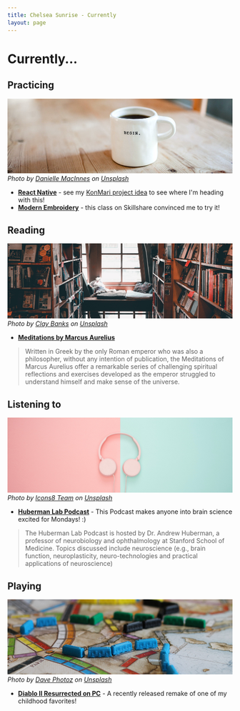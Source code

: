 ```yaml
---
title: Chelsea Sunrise - Currently
layout: page
---
```


# Currently...

## Practicing
![mug full of coffee with the words begin on it](../images/currently/begincoffee.jpg)
*Photo by [Danielle MacInnes](https://unsplash.com/@dsmacinnes?utm_source=unsplash&utm_medium=referral&utm_content=creditCopyText) on [Unsplash](https://unsplash.com)*
- **[React Native](https://reactnative.dev/)** - see my [KonMari project idea](../projects#ideas-in-progress) to see where I'm heading with this!
- **[Modern Embroidery](https://www.skillshare.com/classes/Painting-with-Thread-Modern-Embroidery-for-Beginners/1597015420/projects)** - this class on Skillshare convinced me to try it!

## Reading
![cozy reading nook](../images/currently/readingnook.jpg)
*Photo by [Clay Banks](https://unsplash.com/@claybanks?utm_source=unsplash&utm_medium=referral&utm_content=creditCopyText) on [Unsplash](https://unsplash.com/)*

- **[Meditations by Marcus Aurelius](https://www.goodreads.com/book/show/30659.Meditations)**
> Written in Greek by the only Roman emperor who was also a philosopher, without any intention of publication, the Meditations of Marcus Aurelius offer a remarkable series of challenging spiritual reflections and exercises developed as the emperor struggled to understand himself and make sense of the universe.

## Listening to
![pink headphones with blue and pink background](../images/currently/pinkblueheadphones.jpg)
*Photo by [Icons8 Team](https://unsplash.com/@icons8?utm_source=unsplash&utm_medium=referral&utm_content=creditCopyText) on [Unsplash](https://unsplash.com/)*

- **[Huberman Lab Podcast](https://www.youtube.com/c/AndrewHubermanLab/about)** - This Podcast makes anyone into brain science excited for Mondays! :)
> The Huberman Lab Podcast is hosted by Dr. Andrew Huberman, a professor of neurobiology and ophthalmology at Stanford School of Medicine. Topics discussed include neuroscience (e.g., brain function, neuroplasticity, neuro-technologies and practical applications of neuroscience)

## Playing
![ticket to ride board game](../images/currently/tickettoride.jpg)
*Photo by [Dave Photoz](https://unsplash.com/@mirapolis?utm_source=unsplash&utm_medium=referral&utm_content=creditCopyText) on [Unsplash](https://unsplash.com)*
- **[Diablo II Resurrected  on PC](https://diablo2.blizzard.com/en-us/)** - A recently released remake of one of my childhood favorites!